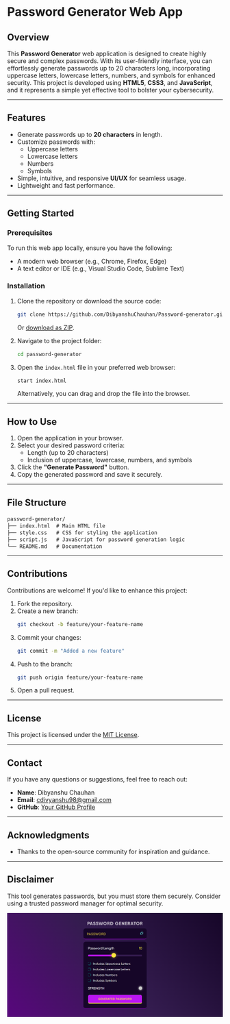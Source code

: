 # Password Generator Web App

## Overview
This **Password Generator** web application is designed to create highly secure and complex passwords. With its user-friendly interface, you can effortlessly generate passwords up to 20 characters long, incorporating uppercase letters, lowercase letters, numbers, and symbols for enhanced security. This project is developed using **HTML5**, **CSS3**, and **JavaScript**, and it represents a simple yet effective tool to bolster your cybersecurity.

---

## Features
- Generate passwords up to **20 characters** in length.
- Customize passwords with:
  - Uppercase letters
  - Lowercase letters
  - Numbers
  - Symbols
- Simple, intuitive, and responsive **UI/UX** for seamless usage.
- Lightweight and fast performance.

---

## Getting Started
### Prerequisites
To run this web app locally, ensure you have the following:
- A modern web browser (e.g., Chrome, Firefox, Edge)
- A text editor or IDE (e.g., Visual Studio Code, Sublime Text)

### Installation
1. Clone the repository or download the source code:
   ```bash
   git clone https://github.com/DibyanshuChauhan/Password-generator.git
   ```
   Or [download as ZIP](https://github.com/DibyanshuChauhan/password-generator/archive/main.zip).

2. Navigate to the project folder:
   ```bash
   cd password-generator
   ```

3. Open the `index.html` file in your preferred web browser:
   ```bash
   start index.html
   ```
   Alternatively, you can drag and drop the file into the browser.

---

## How to Use
1. Open the application in your browser.
2. Select your desired password criteria:
   - Length (up to 20 characters)
   - Inclusion of uppercase, lowercase, numbers, and symbols
3. Click the **"Generate Password"** button.
4. Copy the generated password and save it securely.

---

## File Structure
```
password-generator/
├── index.html  # Main HTML file
├── style.css   # CSS for styling the application
├── script.js   # JavaScript for password generation logic
└── README.md   # Documentation
```

---

## Contributions
Contributions are welcome! If you'd like to enhance this project:
1. Fork the repository.
2. Create a new branch:
   ```bash
   git checkout -b feature/your-feature-name
   ```
3. Commit your changes:
   ```bash
   git commit -m "Added a new feature"
   ```
4. Push to the branch:
   ```bash
   git push origin feature/your-feature-name
   ```
5. Open a pull request.

---

## License
This project is licensed under the [MIT License](LICENSE).

---

## Contact
If you have any questions or suggestions, feel free to reach out:
- **Name**: Dibyanshu Chauhan
- **Email**: cdivyanshu98@gmail.com
- **GitHub**: [Your GitHub Profile](https://github.com/DibyanshuChauhan)

---

## Acknowledgments
- Thanks to the open-source community for inspiration and guidance.

---

## Disclaimer
This tool generates passwords, but you must store them securely. Consider using a trusted password manager for optimal security.



<img src="https://github.com/DibyanshuChauhan/Password-Generator/blob/main/assets/Screenshot%202024-05-11%20230728.png?raw=true">
